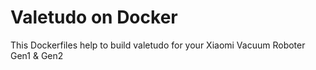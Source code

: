 # Valetudo on Docker

This Dockerfiles help to build valetudo for your Xiaomi Vacuum Roboter Gen1 & Gen2
